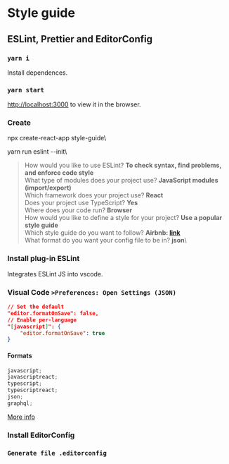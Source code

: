 # Style guide

## ESLint, Prettier and EditorConfig

### `yarn i`

Install dependences.

### `yarn start`

[http://localhost:3000](http://localhost:3000) to view it in the browser.

### Create

npx create-react-app style-guide\

yarn run eslint --init\

> How would you like to use ESLint? **To check syntax, find problems, and enforce code style**\
> What type of modules does your project use? **JavaScript modules (import/export)**\
> Which framework does your project use? **React**\
> Does your project use TypeScript? **Yes**\
> Where does your code run? **Browser**\
> How would you like to define a style for your project? **Use a popular style guide**\
> Which style guide do you want to follow? **Airbnb: [link](https://github.com/airbnb/javascript)**\
> What format do you want your config file to be in? **json**\

### Install plug-in ESLint

Integrates ESLint JS into vscode.

### Visual Code `>Preferences: Open Settings (JSON)`

```JSON
// Set the default
"editor.formatOnSave": false,
// Enable per-language
"[javascript]": {
    "editor.formatOnSave": true
}
```

#### Formats

```js
javascript;
javascriptreact;
typescript;
typescriptreact;
json;
graphql;
```

[More info](https://github.com/prettier/prettier-vscode#linter-integrationn)

### Install EditorConfig

### `Generate file .editorconfig`
